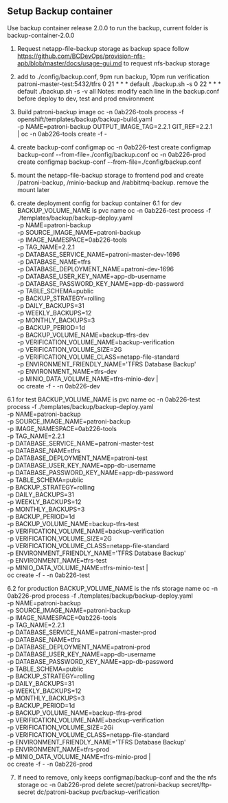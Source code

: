## Setup Backup container
Use backup container release 2.0.0 to run the backup, current folder is backup-container-2.0.0
1. Request netapp-file-backup storage as backup space
follow https://github.com/BCDevOps/provision-nfs-apb/blob/master/docs/usage-gui.md to request nfs-backup storage

2. add to ./config/backup.conf, 9pm run backup, 10pm run verification
patroni-master-test:5432/tfrs
0 21 * * * default ./backup.sh -s
0 22 * * * default ./backup.sh -s -v all
Notes: modify each line in the backup.conf before deploy to dev, test and prod environment

3. Build patroni-backup image
oc -n 0ab226-tools process -f openshift/templates/backup/backup-build.yaml \
-p NAME=patroni-backup OUTPUT_IMAGE_TAG=2.2.1 GIT_REF=2.2.1 \
| oc -n 0ab226-tools create -f -

4. create backup-conf configmap
oc -n 0ab226-test create configmap backup-conf --from-file=./config/backup.conf
oc -n 0ab226-prod create configmap backup-conf --from-file=./config/backup.conf

5. mount the netapp-file-backup storage to frontend pod and create /patroni-backup, /minio-backup and /rabbitmq-backup. remove the mount later

6. create deployment config for backup container
6.1 for dev
BACKUP_VOLUME_NAME is pvc name
oc -n 0ab226-test process -f ./templates/backup/backup-deploy.yaml \
  -p NAME=patroni-backup \
  -p SOURCE_IMAGE_NAME=patroni-backup \
  -p IMAGE_NAMESPACE=0ab226-tools \
  -p TAG_NAME=2.2.1 \
  -p DATABASE_SERVICE_NAME=patroni-master-dev-1696 \
  -p DATABASE_NAME=tfrs \
  -p DATABASE_DEPLOYMENT_NAME=patroni-dev-1696 \
  -p DATABASE_USER_KEY_NAME=app-db-username \
  -p DATABASE_PASSWORD_KEY_NAME=app-db-password \
  -p TABLE_SCHEMA=public \
  -p BACKUP_STRATEGY=rolling \
  -p DAILY_BACKUPS=31 \
  -p WEEKLY_BACKUPS=12 \
  -p MONTHLY_BACKUPS=3 \
  -p BACKUP_PERIOD=1d \
  -p BACKUP_VOLUME_NAME=backup-tfrs-dev \
  -p VERIFICATION_VOLUME_NAME=backup-verification \
  -p VERIFICATION_VOLUME_SIZE=2G \
  -p VERIFICATION_VOLUME_CLASS=netapp-file-standard \
  -p ENVIRONMENT_FRIENDLY_NAME='TFRS Database Backup' \
  -p ENVIRONMENT_NAME=tfrs-dev \
  -p MINIO_DATA_VOLUME_NAME=tfrs-minio-dev | \
  oc create -f - -n 0ab226-dev

6.1 for test
BACKUP_VOLUME_NAME is pvc name
oc -n 0ab226-test process -f ./templates/backup/backup-deploy.yaml \
  -p NAME=patroni-backup \
  -p SOURCE_IMAGE_NAME=patroni-backup \
  -p IMAGE_NAMESPACE=0ab226-tools \
  -p TAG_NAME=2.2.1 \
  -p DATABASE_SERVICE_NAME=patroni-master-test \
  -p DATABASE_NAME=tfrs \
  -p DATABASE_DEPLOYMENT_NAME=patroni-test \
  -p DATABASE_USER_KEY_NAME=app-db-username \
  -p DATABASE_PASSWORD_KEY_NAME=app-db-password \
  -p TABLE_SCHEMA=public \
  -p BACKUP_STRATEGY=rolling \
  -p DAILY_BACKUPS=31 \
  -p WEEKLY_BACKUPS=12 \
  -p MONTHLY_BACKUPS=3 \
  -p BACKUP_PERIOD=1d \
  -p BACKUP_VOLUME_NAME=backup-tfrs-test \
  -p VERIFICATION_VOLUME_NAME=backup-verification \
  -p VERIFICATION_VOLUME_SIZE=2G \
  -p VERIFICATION_VOLUME_CLASS=netapp-file-standard \
  -p ENVIRONMENT_FRIENDLY_NAME='TFRS Database Backup' \
  -p ENVIRONMENT_NAME=tfrs-test \
  -p MINIO_DATA_VOLUME_NAME=tfrs-minio-test | \
  oc create -f - -n 0ab226-test

6.2 for production
BACKUP_VOLUME_NAME is the nfs storage name
oc -n 0ab226-prod process -f ./templates/backup/backup-deploy.yaml \
  -p NAME=patroni-backup \
  -p SOURCE_IMAGE_NAME=patroni-backup \
  -p IMAGE_NAMESPACE=0ab226-tools \
  -p TAG_NAME=2.2.1 \
  -p DATABASE_SERVICE_NAME=patroni-master-prod \
  -p DATABASE_NAME=tfrs \
  -p DATABASE_DEPLOYMENT_NAME=patroni-prod \
  -p DATABASE_USER_KEY_NAME=app-db-username \
  -p DATABASE_PASSWORD_KEY_NAME=app-db-password \
  -p TABLE_SCHEMA=public \
  -p BACKUP_STRATEGY=rolling \
  -p DAILY_BACKUPS=31 \
  -p WEEKLY_BACKUPS=12 \
  -p MONTHLY_BACKUPS=3 \
  -p BACKUP_PERIOD=1d \
  -p BACKUP_VOLUME_NAME=backup-tfrs-prod \
  -p VERIFICATION_VOLUME_NAME=backup-verification \
  -p VERIFICATION_VOLUME_SIZE=2Gi \
  -p VERIFICATION_VOLUME_CLASS=netapp-file-standard \
  -p ENVIRONMENT_FRIENDLY_NAME='TFRS Database Backup' \
  -p ENVIRONMENT_NAME=tfrs-prod \
  -p MINIO_DATA_VOLUME_NAME=tfrs-minio-prod | \
  oc create -f - -n 0ab226-prod

7. If need to remove, only keeps configmap/backup-conf and the the nfs storage
oc -n 0ab226-prod delete secret/patroni-backup secret/ftp-secret dc/patroni-backup pvc/backup-verification 